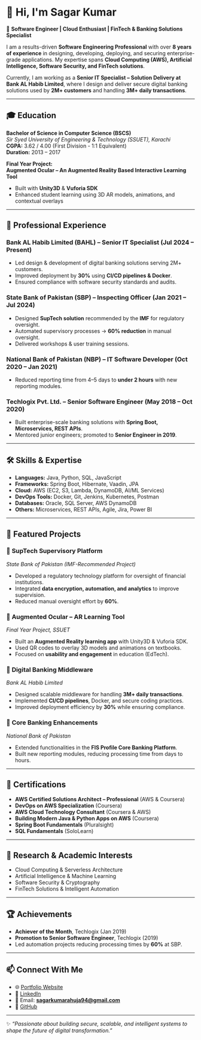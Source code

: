 # 👋 Hi, I'm Sagar Kumar  

🚀 **Software Engineer | Cloud Enthusiast | FinTech & Banking Solutions Specialist**  

I am a results-driven **Software Engineering Professional** with over **8 years of experience** in designing, developing, deploying, and securing enterprise-grade applications. My expertise spans **Cloud Computing (AWS), Artificial Intelligence, Software Security, and FinTech solutions**.  

Currently, I am working as a **Senior IT Specialist – Solution Delivery at Bank AL Habib Limited**, where I design and deliver secure digital banking solutions used by **2M+ customers** and handling **3M+ daily transactions**.  

---

## 🎓 Education
**Bachelor of Science in Computer Science (BSCS)**  
*Sir Syed University of Engineering & Technology (SSUET), Karachi*  
**CGPA:** 3.62 / 4.00 (First Division - 1:1 Equivalent)  
**Duration:** 2013 – 2017  

**Final Year Project:**  
**Augmented Ocular – An Augmented Reality Based Interactive Learning Tool**  
- Built with **Unity3D** & **Vuforia SDK**  
- Enhanced student learning using 3D AR models, animations, and contextual overlays  

---

## 💼 Professional Experience

### **Bank AL Habib Limited (BAHL)** – Senior IT Specialist (Jul 2024 – Present)  
- Led design & development of digital banking solutions serving 2M+ customers.  
- Improved deployment by **30%** using **CI/CD pipelines & Docker**.  
- Ensured compliance with software security standards and audits.  

### **State Bank of Pakistan (SBP)** – Inspecting Officer (Jan 2021 – Jul 2024)  
- Designed **SupTech solution** recommended by the **IMF** for regulatory oversight.  
- Automated supervisory processes → **60% reduction** in manual oversight.  
- Delivered workshops & user training sessions.  

### **National Bank of Pakistan (NBP)** – IT Software Developer (Oct 2020 – Jan 2021)  
- Reduced reporting time from 4–5 days to **under 2 hours** with new reporting modules.  

### **Techlogix Pvt. Ltd.** – Senior Software Engineer (May 2018 – Oct 2020)  
- Built enterprise-scale banking solutions with **Spring Boot, Microservices, REST APIs**.  
- Mentored junior engineers; promoted to **Senior Engineer in 2019**.  

---

## 🛠️ Skills & Expertise
- **Languages:** Java, Python, SQL, JavaScript  
- **Frameworks:** Spring Boot, Hibernate, Vaadin, JPA  
- **Cloud:** AWS (EC2, S3, Lambda, DynamoDB, AI/ML Services)  
- **DevOps Tools:** Docker, Git, Jenkins, Kubernetes, Postman  
- **Databases:** Oracle, SQL Server, AWS DynamoDB  
- **Others:** Microservices, REST APIs, Agile, Jira, Power BI  

---

## 📂 Featured Projects

### 🔹 **SupTech Supervisory Platform**  
*State Bank of Pakistan (IMF-Recommended Project)*  
- Developed a regulatory technology platform for oversight of financial institutions.  
- Integrated **data encryption, automation, and analytics** to improve supervision.  
- Reduced manual oversight effort by **60%**.  

### 🔹 **Augmented Ocular – AR Learning Tool**  
*Final Year Project, SSUET*  
- Built an **Augmented Reality learning app** with Unity3D & Vuforia SDK.  
- Used QR codes to overlay 3D models and animations on textbooks.  
- Focused on **usability and engagement** in education (EdTech).  

### 🔹 **Digital Banking Middleware**  
*Bank AL Habib Limited*  
- Designed scalable middleware for handling **3M+ daily transactions**.  
- Implemented **CI/CD pipelines**, Docker, and secure coding practices.  
- Improved deployment efficiency by **30%** while ensuring compliance.  

### 🔹 **Core Banking Enhancements**  
*National Bank of Pakistan*  
- Extended functionalities in the **FIS Profile Core Banking Platform**.  
- Built new reporting modules, reducing processing time from days to hours.  

---

## 📜 Certifications
- **AWS Certified Solutions Architect – Professional** (AWS & Coursera)  
- **DevOps on AWS Specialization** (Coursera)  
- **AWS Cloud Technology Consultant** (Coursera & AWS)  
- **Building Modern Java & Python Apps on AWS** (Coursera)  
- **Spring Boot Fundamentals** (Pluralsight)  
- **SQL Fundamentals** (SoloLearn)  

---

## 🔬 Research & Academic Interests
- Cloud Computing & Serverless Architecture  
- Artificial Intelligence & Machine Learning  
- Software Security & Cryptography  
- FinTech Solutions & Intelligent Automation  

---

## 🏆 Achievements
- **Achiever of the Month**, Techlogix (Jan 2019)  
- **Promotion to Senior Software Engineer**, Techlogix (2019)  
- Led automation projects reducing processing times by **60%** at SBP.  

---

## 📫 Connect With Me
- 🌐 [Portfolio Website](https://sagarkumar.github.io)  
- 💼 [LinkedIn](https://www.linkedin.com/in/sagar-kumar-68405099/)  
- 📧 Email: **sagarkumarahuja94@gmail.com**  
- 📂 [GitHub](https://github.com/sagarkumar)  

---
✨ *“Passionate about building secure, scalable, and intelligent systems to shape the future of digital transformation.”*  
